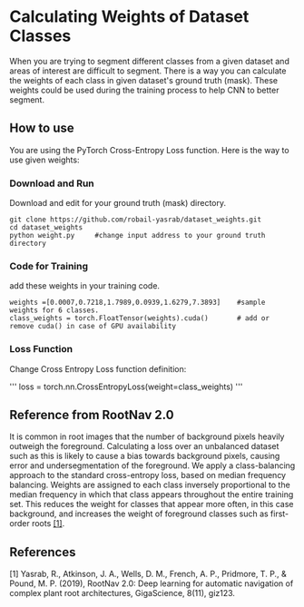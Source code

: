 # Calculating Weights of Dataset Classes 
When you are trying to segment different classes from a given dataset and areas of interest are difficult to segment. There is a way you can calculate the weights of each class in given dataset's ground truth (mask). These weights could be used during the training process to help CNN to better segment. 

## How to use 
You are using the PyTorch Cross-Entropy Loss function. Here is the way to use given weights: 

### Download and Run 
Download and edit for your ground truth (mask) directory.
```
git clone https://github.com/robail-yasrab/dataset_weights.git
cd dataset_weights
python weight.py     #change input address to your ground truth directory 
```
### Code for Training 
add these weights in your training code. 
```
weights =[0.0007,0.7218,1.7989,0.0939,1.6279,7.3893]    #sample weights for 6 classes. 
class_weights = torch.FloatTensor(weights).cuda()       # add or remove cuda() in case of GPU availability
```
### Loss Function  
Change Cross Entropy Loss function definition: 

'''
loss = torch.nn.CrossEntropyLoss(weight=class_weights)
'''






## Reference from RootNav 2.0 
It is common in root images that the number of background pixels heavily outweigh the foreground. Calculating a loss over an unbalanced dataset such as this is likely to cause a bias towards background pixels, causing error and undersegmentation of the foreground. We apply a class-balancing approach to the standard cross-entropy loss, based on median frequency balancing. Weights are assigned to each class inversely proportional to the median frequency in which that class appears throughout the entire training set. This reduces the weight for classes that appear more often, in this case background, and increases the weight of foreground classes such as first-order roots [[1]](#1). 



## References
<a id="1">[1]</a> 
Yasrab, R., Atkinson, J. A., Wells, D. M., French, A. P., Pridmore, T. P., & Pound, M. P. (2019), 
RootNav 2.0: Deep learning for automatic navigation of complex plant root architectures, 
GigaScience, 8(11), giz123.


